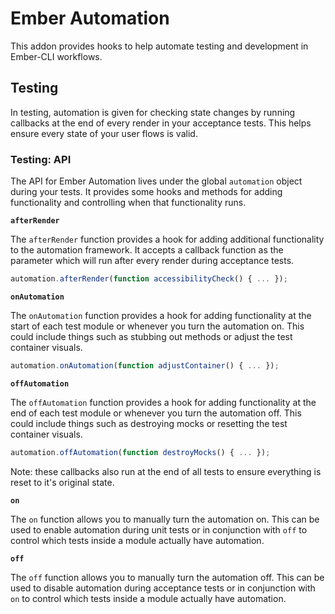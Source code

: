 # Ember Automation

This addon provides hooks to help automate testing and development in Ember-CLI
workflows.

## Testing

In testing, automation is given for checking state changes by running callbacks
at the end of every render in your acceptance tests. This helps ensure every
state of your user flows is valid.

### Testing: API

The API for Ember Automation lives under the global `automation` object during
your tests. It provides some hooks and methods for adding functionality and
controlling when that functionality runs.

**`afterRender`**

The `afterRender` function provides a hook for adding additional functionality
to the automation framework. It accepts a callback function as the parameter
which will run after every render during acceptance tests.

```javascript
automation.afterRender(function accessibilityCheck() { ... });
```

**`onAutomation`**

The `onAutomation` function provides a hook for adding functionality at the
start of each test module or whenever you turn the automation on. This could
include things such as stubbing out methods or adjust the test container
visuals.

```javascript
automation.onAutomation(function adjustContainer() { ... });
```

**`offAutomation`**

The `offAutomation` function provides a hook for adding functionality at the end
of each test module or whenever you turn the automation off. This could
include things such as destroying mocks or resetting the test container visuals.

```javascript
automation.offAutomation(function destroyMocks() { ... });
```

Note: these callbacks also run at the end of all tests to ensure everything is
reset to it's original state.

**`on`**

The `on` function allows you to manually turn the automation on. This can be
used to enable automation during unit tests or in conjunction with `off` to
control which tests inside a module actually have automation.

**`off`**

The `off` function allows you to manually turn the automation off. This can be
used to disable automation during acceptance tests or in conjunction with `on`
to control which tests inside a module actually have automation.

